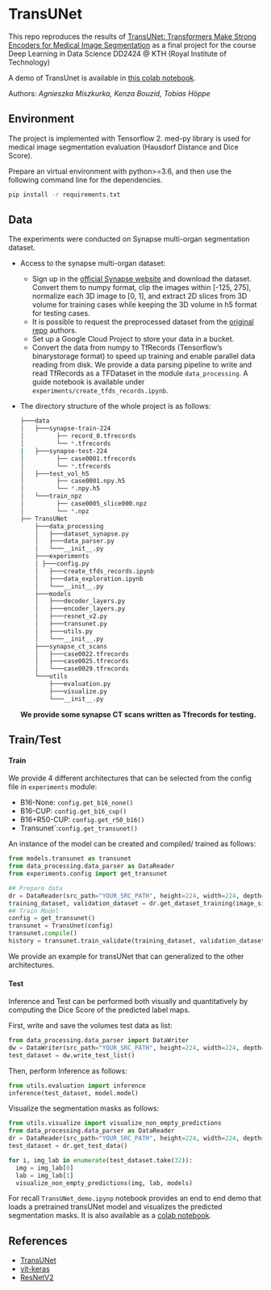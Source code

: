 # TransUNet

This repo reproduces the results of  [TransUNet: Transformers Make Strong Encoders for Medical Image Segmentation](https://arxiv.org/pdf/2102.04306.pdf) as a final project for the course Deep Learning in Data Science DD2424 @ KTH (Royal Institute of Technology)

A demo of TransUnet is available in [this colab notebook](https://colab.research.google.com/github/KenzaB27/TransUnet/blob/main/TransUNet_demo.ipynb#scrollTo=QwBIRuD4tAfc).

Authors: *Agnieszka Miszkurka, Kenza Bouzid, Tobias Höppe*

## Environment

The project is implemented with Tensorflow 2. med-py library is used for medical image segmentation evaluation (Hausdorf Distance and Dice Score).

Prepare an virtual environment with python>=3.6, and then use the following command line for the dependencies.

```bash
pip install -r requirements.txt
```

## Data 

The  experiments were conducted on Synapse multi-organ segmentation dataset.

* Access to the synapse multi-organ dataset:

  * Sign up in the [official Synapse website](https://www.synapse.org/#!Synapse:syn3193805/wiki/) and download the dataset. Convert them to numpy format, clip the images within [-125, 275], normalize each 3D image to [0, 1], and extract 2D slices from 3D volume for training cases while keeping the 3D volume in h5 format for testing cases.
  * It is possible to request the preprocessed dataset from the  [original repo](https://github.com/Beckschen/TransUNet/edit/main/datasets/README.md) authors.
  * Set up a Google Cloud Project to store your data in a bucket.
  * Convert the data from numpy to TfRecords (Tensorflow’s binarystorage format) to speed up training and enable parallel data reading from disk. We provide a data parsing pipeline to write and read TfRecords as a TFDataset in the module ``data_processing``. A guide notebook is available under ``experiments/create_tfds_records.ipynb``.

* The directory structure of the whole project is as follows:

  ```bash
  ├───data
  │   ├───synapse-train-224
  │   		├── record_0.tfrecords
  │   		└── *.tfrecords
  |   ├───synapse-test-224
  │   		├── case0001.tfrecords
  │   		└── *.tfrecords
  │   ├───test_vol_h5
  │   		├── case0001.npy.h5
  │   		└── *.npy.h5
  │   └───train_npz
  │   		├── case0005_slice000.npz
  │   		└── *.npz
  ├── TransUNet
      ├───data_processing
      │   ├───dataset_synapse.py
      │   ├───data_parser.py
      │   └───__init__.py
      ├───experiments
      │	├───config.py
      │   ├───create_tfds_records.ipynb
      │   ├───data_exploration.ipynb
      │   └───__init__.py
      ├───models
      │   ├───decoder_layers.py
      │   ├───encoder_layers.py
      │   ├───resnet_v2.py
      │   ├───transunet.py
      │   ├───utils.py
      │   └───__init__.py
      ├───synapse_ct_scans
      │   ├───case0022.tfrecords
      │   ├───case0025.tfrecords
      │   └───case0029.tfrecords
      └───utils
          ├───evaluation.py
          ├───visualize.py
          └───__init__.py
  ```
  
  **We provide some synapse CT scans written as Tfrecords for testing.**

## Train/Test

#### Train

We provide 4 different architectures that can be selected from the config file in ``experiments`` module:

* B16-None: ``config.get_b16_none()``
* B16-CUP: ``config.get_b16_cup()``
* B16+R50-CUP: ``config.get_r50_b16()``
* Transunet`:``config.get_transunet()``

An instance of the model can be created and compiled/ trained as follows:

```python
from models.transunet as transunet
from data_processing.data_parser as DataReader
from experiments.config import get_transunet 

## Prepare data 
dr = DataReader(src_path="YOUR_SRC_PATH", height=224, width=224, depth=3)
training_dataset, validation_dataset = dr.get_dataset_training(image_size=224)
## Train Model 
config = get_transunet()
transunet = TransUnet(config)
transunet.compile()
history = transunet.train_validate(training_dataset, validation_dataset, save_path, epochs=150)
```

 We provide an example for transUNet that can generalized to the other architectures.

#### Test

Inference and Test can be performed both visually and quantitatively by computing the Dice Score of the predicted label maps.

First, write and save the volumes test data as list:

```python
from data_processing.data_parser import DataWriter
dw = DataWriter(src_path="YOUR_SRC_PATH", height=224, width=224, depth=3)
test_dataset = dw.write_test_list()
```

Then, perform Inference as follows:

```python
from utils.evaluation import inference
inference(test_dataset, model.model)
```

Visualize the segmentation masks as follows:

```python
from utils.visualize import visualize_non_empty_predictions
from data_processing.data_parser as DataReader
dr = DataReader(src_path="YOUR_SRC_PATH", height=224, width=224, depth=3)
test_dataset = dr.get_test_data()

for i, img_lab in enumerate(test_dataset.take(32)):
  img = img_lab[0]
  lab = img_lab[1]
  visualize_non_empty_predictions(img, lab, models)
```

For recall ``TransUNet_demo.ipynp`` notebook provides an end to end demo that loads a pretrained transUNet model and visualizes the predicted segmentation masks. It is also available as a  [colab notebook](https://colab.research.google.com/github/KenzaB27/TransUnet/blob/main/TransUNet_demo.ipynb#scrollTo=QwBIRuD4tAfc).

## References 

* [TransUNet](https://github.com/Beckschen/TransUNet)
* [vit-keras](https://github.com/faustomorales/vit-keras)
* [ResNetV2](https://github.com/tensorflow/tensorflow/blob/v2.5.0/tensorflow/python/keras/applications/resnet_v2.py#L28-L56)

